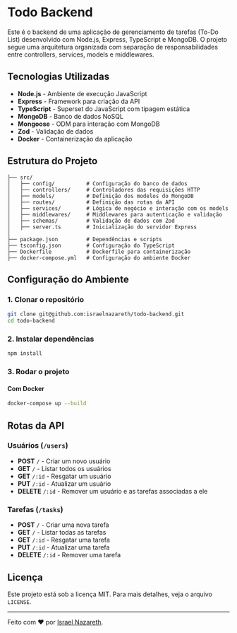 # Todo Backend

Este é o backend de uma aplicação de gerenciamento de tarefas (To-Do List) desenvolvido com Node.js, Express, TypeScript e MongoDB. O projeto segue uma arquitetura organizada com separação de responsabilidades entre controllers, services, models e middlewares.

## Tecnologias Utilizadas

- **Node.js** - Ambiente de execução JavaScript
- **Express** - Framework para criação da API
- **TypeScript** - Superset do JavaScript com tipagem estática
- **MongoDB** - Banco de dados NoSQL
- **Mongoose** - ODM para interação com MongoDB
- **Zod** - Validação de dados
- **Docker** - Containerização da aplicação

## Estrutura do Projeto

```
├── src/
│   ├── config/          # Configuração do banco de dados
│   ├── controllers/     # Controladores das requisições HTTP
│   ├── models/          # Definição dos modelos do MongoDB
│   ├── routes/          # Definição das rotas da API
│   ├── services/        # Lógica de negócio e interação com os models
│   ├── middlewares/     # Middlewares para autenticação e validação
│   ├── schemas/         # Validação de dados com Zod
│   ├── server.ts        # Inicialização do servidor Express
│
├── package.json         # Dependências e scripts
├── tsconfig.json        # Configuração do TypeScript
├── Dockerfile           # Dockerfile para containerização
├── docker-compose.yml   # Configuração do ambiente Docker

```

## Configuração do Ambiente

### 1. Clonar o repositório

```sh
git clone git@github.com:israelnazareth/todo-backend.git
cd todo-backend
```

### 2. Instalar dependências

```sh
npm install
```

### 3. Rodar o projeto

#### Com Docker

```sh
docker-compose up --build
```

## Rotas da API

### **Usuários** (`/users`)

- **POST** `/` - Criar um novo usuário
- **GET** `/` - Listar todos os usuários
- **GET** `/:id` - Resgatar um usuário
- **PUT** `/:id` - Atualizar um usuário
- **DELETE** `/:id` - Remover um usuário e as tarefas associadas a ele

### **Tarefas** (`/tasks`)

- **POST** `/` - Criar uma nova tarefa
- **GET** `/` - Listar todas as tarefas
- **GET** `/:id` - Resgatar uma tarefa
- **PUT** `/:id` - Atualizar uma tarefa
- **DELETE** `/:id` - Remover uma tarefa

## Licença

Este projeto está sob a licença MIT. Para mais detalhes, veja o arquivo `LICENSE`.

---

Feito com ❤️ por [Israel Nazareth](https://github.com/israelnazareth).
